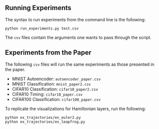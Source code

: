 ## Running Experiments

The syntax to run experiments from the command line is the following:

```console
python run_experiments.py test.csv
```

The ```csv``` files contain the arguments one wants to pass through the script.

## Experiments from the Paper

The following ```csv``` files will run the same experiments as those presented in the paper.
* MNIST Autoencoder: ```autoencoder_paper.csv```
* MNIST Classification: ```mnist_paper2.csv```
* CIFAR10 Classification: ```cifar10_paper2.csv```
* CIFAR10 Timing: ```cifar10_paper.csv```
* CIFAR100 Classification: ```cifar100_paper.csv```

To replicate the visualizations for Hamiltonian layers, run the following:
```console
python ex_trajectories/ex_euler2.py
python ex_trajectories/ex_leapfrog.py
```
